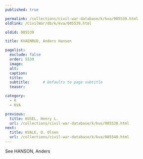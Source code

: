 ```yaml
---
published: true

permalink: /collections/civil-war-database/k/kva/005539.html
oldlink: /CivilWar/db/k/kva/005539.html

oldid: 005539

title: KVAENRUD, Anders Hansen

pagelist:
  exclude: false
  order: 5539
  image: 
  alt:
  caption:
  title:
  subtitle:      # Defaults to page subtitle
  teaser:

category: 
  - K 
  - KVA

previous:
  title: KUSEL, Henry L.
  url: /collections/civil-war-database/k/kus/005538.html  
next:
  title: KVALE, O. Olsen
  url: /collections/civil-war-database/k/kva/005540.html   
---
```

See HANSON, Anders